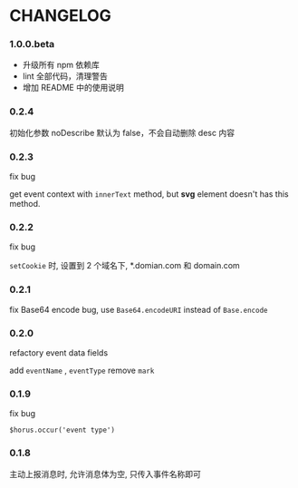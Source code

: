 # CHANGELOG

### 1.0.0.beta

-   升级所有 npm 依赖库
-   lint 全部代码，清理警告
-   增加 README 中的使用说明

### 0.2.4

初始化参数 noDescribe 默认为 false，不会自动删除 desc 内容

### 0.2.3

fix bug

get event context with `innerText` method, but **svg** element doesn't has this method.

### 0.2.2

fix bug

`setCookie` 时, 设置到 2 个域名下, \*.domian.com 和 domain.com

### 0.2.1

fix Base64 encode bug, use `Base64.encodeURI` instead of `Base.encode`

### 0.2.0

refactory event data fields

add `eventName` , `eventType`
remove `mark`

### 0.1.9

fix bug

`$horus.occur('event type')`

### 0.1.8

主动上报消息时, 允许消息体为空, 只传入事件名称即可
